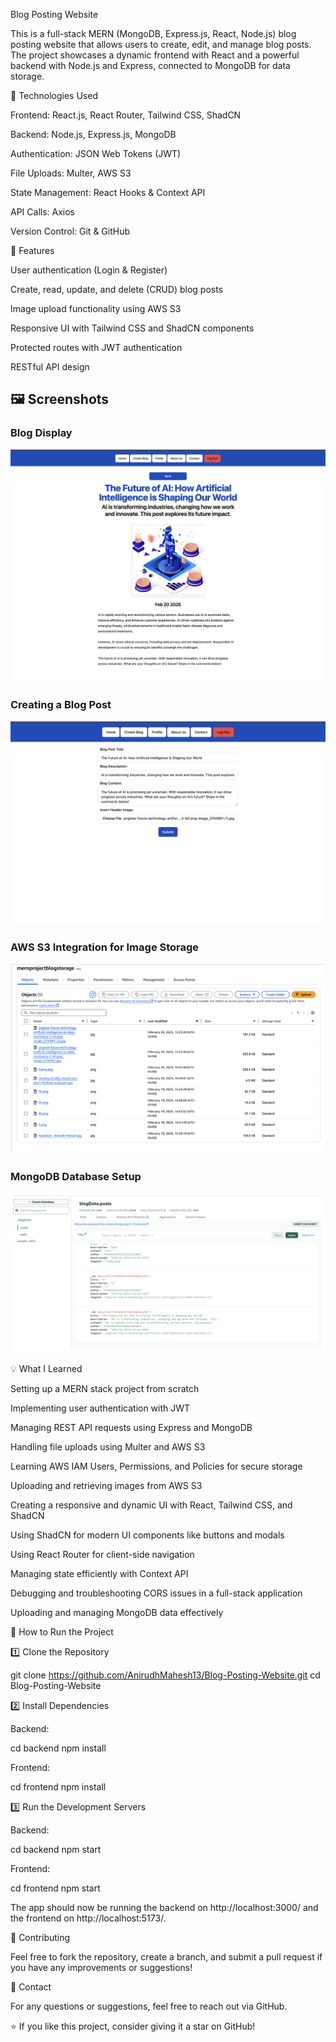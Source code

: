 Blog Posting Website

This is a full-stack MERN (MongoDB, Express.js, React, Node.js) blog posting website that allows users to create, edit, and manage blog posts. The project showcases a dynamic frontend with React and a powerful backend with Node.js and Express, connected to MongoDB for data storage.

🚀 Technologies Used

Frontend: React.js, React Router, Tailwind CSS, ShadCN

Backend: Node.js, Express.js, MongoDB

Authentication: JSON Web Tokens (JWT)

File Uploads: Multer, AWS S3

State Management: React Hooks & Context API

API Calls: Axios

Version Control: Git & GitHub

📌 Features

User authentication (Login & Register)

Create, read, update, and delete (CRUD) blog posts

Image upload functionality using AWS S3

Responsive UI with Tailwind CSS and ShadCN components

Protected routes with JWT authentication

RESTful API design

## 🖼 Screenshots

### Blog Display
![Blog Page](assets/Blog.png)

### Creating a Blog Post
![Creating a Blog](assets/CreatingBlog.png)

### AWS S3 Integration for Image Storage
![AWS S3](assets/awsS3.png)

### MongoDB Database Setup
![MongoDB](assets/mongodb.png)


💡 What I Learned

Setting up a MERN stack project from scratch

Implementing user authentication with JWT

Managing REST API requests using Express and MongoDB

Handling file uploads using Multer and AWS S3

Learning AWS IAM Users, Permissions, and Policies for secure storage

Uploading and retrieving images from AWS S3

Creating a responsive and dynamic UI with React, Tailwind CSS, and ShadCN

Using ShadCN for modern UI components like buttons and modals

Using React Router for client-side navigation

Managing state efficiently with Context API

Debugging and troubleshooting CORS issues in a full-stack application

Uploading and managing MongoDB data effectively

📜 How to Run the Project

1️⃣ Clone the Repository

git clone https://github.com/AnirudhMahesh13/Blog-Posting-Website.git
cd Blog-Posting-Website

2️⃣ Install Dependencies

Backend:

cd backend
npm install

Frontend:

cd frontend
npm install

3️⃣ Run the Development Servers

Backend:

cd backend
npm start

Frontend:

cd frontend
npm start

The app should now be running the backend on http://localhost:3000/ and the frontend on http://localhost:5173/.

🔗 Contributing

Feel free to fork the repository, create a branch, and submit a pull request if you have any improvements or suggestions!

📧 Contact

For any questions or suggestions, feel free to reach out via GitHub.

⭐ If you like this project, consider giving it a star on GitHub!


